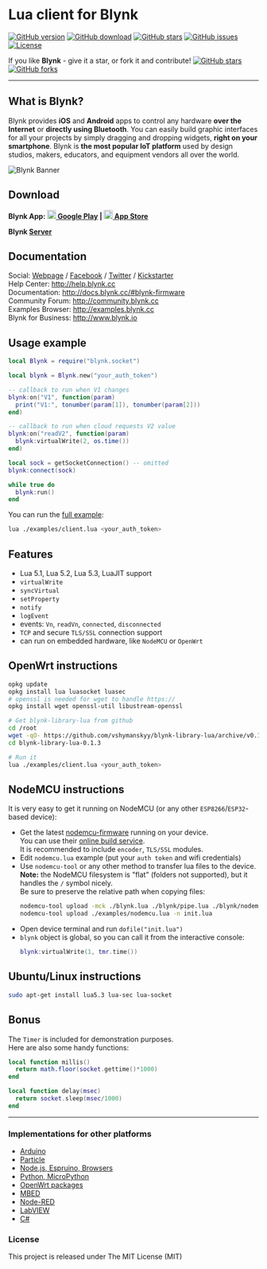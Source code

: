 # Lua client for Blynk

[![GitHub version](https://img.shields.io/github/release/vshymanskyy/blynk-library-lua.svg)](https://github.com/vshymanskyy/blynk-library-lua/releases/latest)
[![GitHub download](https://img.shields.io/github/downloads/vshymanskyy/blynk-library-lua/total.svg)](https://github.com/vshymanskyy/blynk-library-lua/releases/latest)
[![GitHub stars](https://img.shields.io/github/stars/vshymanskyy/blynk-library-lua.svg)](https://github.com/vshymanskyy/blynk-library-lua/stargazers)
[![GitHub issues](https://img.shields.io/github/issues/vshymanskyy/blynk-library-lua.svg)](https://github.com/vshymanskyy/blynk-library-lua/issues)
[![License](https://img.shields.io/badge/license-MIT-blue.svg)](https://github.com/vshymanskyy/blynk-library-lua/blob/master/LICENSE)

If you like **Blynk** - give it a star, or fork it and contribute! 
[![GitHub stars](https://img.shields.io/github/stars/blynkkk/blynk-library.svg?style=social&label=Star)](https://github.com/blynkkk/blynk-library/stargazers) 
[![GitHub forks](https://img.shields.io/github/forks/blynkkk/blynk-library.svg?style=social&label=Fork)](https://github.com/blynkkk/blynk-library/network)
__________

## What is Blynk?
Blynk provides **iOS** and **Android** apps to control any hardware **over the Internet** or **directly using Bluetooth**.
You can easily build graphic interfaces for all your projects by simply dragging and dropping widgets, **right on your smartphone**.
Blynk is **the most popular IoT platform** used by design studios, makers, educators, and equipment vendors all over the world.

![Blynk Banner](https://github.com/blynkkk/blynkkk.github.io/blob/master/images/GithubBanner.jpg)

## Download

**Blynk App: 
[<img src="https://cdn.rawgit.com/simple-icons/simple-icons/develop/icons/googleplay.svg" width="18" height="18" /> Google Play](https://play.google.com/store/apps/details?id=cc.blynk) | 
[<img src="https://cdn.rawgit.com/simple-icons/simple-icons/develop/icons/apple.svg" width="18" height="18" /> App Store](https://itunes.apple.com/us/app/blynk-control-arduino-raspberry/id808760481?ls=1&mt=8)**

**Blynk [Server](https://github.com/blynkkk/blynk-server)**

## Documentation
Social: [Webpage](http://www.blynk.cc) / [Facebook](http://www.fb.com/blynkapp) / [Twitter](http://twitter.com/blynk_app) / [Kickstarter](https://www.kickstarter.com/projects/167134865/blynk-build-an-app-for-your-arduino-project-in-5-m/description)  
Help Center: http://help.blynk.cc  
Documentation: http://docs.blynk.cc/#blynk-firmware  
Community Forum: http://community.blynk.cc  
Examples Browser: http://examples.blynk.cc  
Blynk for Business: http://www.blynk.io

## Usage example

```lua
local Blynk = require("blynk.socket")

local blynk = Blynk.new("your_auth_token")

-- callback to run when V1 changes
blynk:on("V1", function(param)
  print("V1:", tonumber(param[1]), tonumber(param[2]))
end)

-- callback to run when cloud requests V2 value
blynk:on("readV2", function(param)
  blynk:virtualWrite(2, os.time())
end)

local sock = getSocketConnection() -- omitted
blynk:connect(sock)

while true do
  blynk:run()
end
```

You can run the [full example](examples/client.lua):

```sh
lua ./examples/client.lua <your_auth_token>
```

## Features
- Lua 5.1, Lua 5.2, Lua 5.3, LuaJIT support
- `virtualWrite`
- `syncVirtual`
- `setProperty`
- `notify`
- `logEvent`
- events: `Vn`, `readVn`, `connected`, `disconnected`
- `TCP` and secure `TLS/SSL` connection support
- can run on embedded hardware, like `NodeMCU` or `OpenWrt`

## OpenWrt instructions

```sh
opkg update
opkg install lua luasocket luasec
# openssl is needed for wget to handle https://
opkg install wget openssl-util libustream-openssl

# Get blynk-library-lua from github
cd /root
wget -qO- https://github.com/vshymanskyy/blynk-library-lua/archive/v0.1.3.tar.gz | tar xvz
cd blynk-library-lua-0.1.3

# Run it
lua ./examples/client.lua <your_auth_token>
```

## NodeMCU instructions

It is very easy to get it running on NodeMCU (or any other `ESP8266`/`ESP32`-based device):
- Get the latest [nodemcu-firmware](https://github.com/nodemcu/nodemcu-firmware) running on your device.  
  You can use their [online build service](https://nodemcu-build.com/).  
  It is recommended to include `encoder`, `TLS/SSL` modules.
- Edit `nodemcu.lua` example (put your `auth token` and wifi credentials)
- Use `nodemcu-tool` or any other method to transfer lua files to the device.  
  **Note:** the NodeMCU filesystem is "flat" (folders not supported), but it handles the `/` symbol nicely.  
  Be sure to preserve the relative path when copying files:
    ```sh
    nodemcu-tool upload -mck ./blynk.lua ./blynk/pipe.lua ./blynk/nodemcu.lua
    nodemcu-tool upload ./examples/nodemcu.lua -n init.lua
    ```
- Open device terminal and run `dofile("init.lua")`
- `blynk` object is global, so you can call it from the interactive console:
    ```lua
    blynk:virtualWrite(1, tmr.time())
    ```

## Ubuntu/Linux instructions

```sh
sudo apt-get install lua5.3 lua-sec lua-socket
```

## Bonus

The `Timer` is included for demonstration purposes.  
Here are also some handy functions:

```lua
local function millis()
  return math.floor(socket.gettime()*1000)
end

local function delay(msec)
  return socket.sleep(msec/1000)
end
```
__________

### Implementations for other platforms
* [Arduino](https://github.com/blynkkk/blynk-library)
* [Particle](https://github.com/vshymanskyy/blynk-library-spark)
* [Node.js, Espruino, Browsers](https://github.com/vshymanskyy/blynk-library-js)
* [Python, MicroPython](https://github.com/vshymanskyy/blynk-library-python)
* [OpenWrt packages](https://github.com/vshymanskyy/blynk-library-openwrt)
* [MBED](https://developer.mbed.org/users/vshymanskyy/code/Blynk/)
* [Node-RED](https://www.npmjs.com/package/node-red-contrib-blynk-ws)
* [LabVIEW](https://github.com/juncaofish/NI-LabVIEWInterfaceforBlynk)
* [C#](https://github.com/sverrefroy/BlynkLibrary)

### License
This project is released under The MIT License (MIT)
